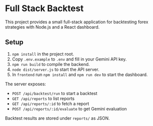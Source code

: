 # Full Stack Backtest

This project provides a small full-stack application for backtesting forex strategies with Node.js and a React dashboard.

## Setup
1. `npm install` in the project root.
2. Copy `.env.example` to `.env` and fill in your Gemini API key.
3. `npm run build` to compile the backend.
4. `node dist/server.js` to start the API server.
5. In `frontend` run `npm install` and `npm run dev` to start the dashboard.

The server exposes:
- `POST /api/backtest/run` to start a backtest
- `GET /api/reports` to list reports
- `GET /api/reports/:id` to fetch a report
- `POST /api/reports/:id/evaluate` to get Gemini evaluation

Backtest results are stored under `reports/` as JSON.
